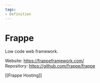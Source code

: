 ```yaml
---
tags:
- Definition
---
```

# Frappe

Low code web framework.

Website: <https://frappeframework.com/>\
Repository: <https://github.com/frappe/frappe>

[[Frappe Hosting]]